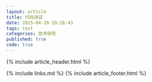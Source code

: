 ```yaml
---
layout: article
title: 代码测试
date: 2015-04-20 19:26:43
tags: test
categories: 技术研究
published: true
code: true
---
```


{% include  article_header.html %}

<div class="editr"
         data-files-html="$56fb3a8adedc6529bb86, dabblet.html"
         data-files-css="$56fb3a8adedc6529bb86, dabblet.css"></div>

{% include links.md %}
{% include article_footer.html %}
